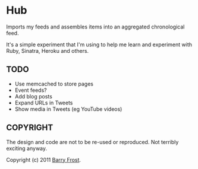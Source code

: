 # Hub

Imports my feeds and assembles items into an aggregated chronological feed.

It's a simple experiment that I'm using to help me learn and experiment with Ruby, Sinatra, Heroku and others.

## TODO

- Use memcached to store pages
- Event feeds?
- Add blog posts
- Expand URLs in Tweets
- Show media in Tweets (eg YouTube videos)

## COPYRIGHT

The design and code are not to be re-used or reproduced. Not terribly exciting anyway.

Copyright (c) 2011 [Barry Frost](http://barryfrost.com).

